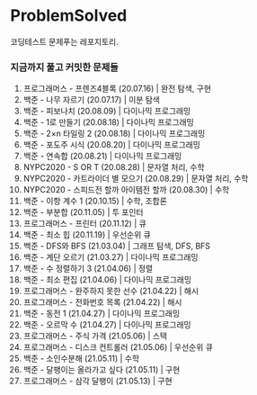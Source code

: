 # ProblemSolved
코딩테스트 문제푸는 레포지토리.  

### 지금까지 풀고 커밋한 문제들

1.	프로그래머스 - 프렌즈4블록 (20.07.16) | 완전 탐색, 구현
2.	백준 - 나무 자르기 (20.07.17) | 이분 탐색
3.	백준 - 피보나치 (20.08.09) | 다이나믹 프로그래밍
4.	백준 - 1로 만들기 (20.08.18) | 다이나믹 프로그래밍
5.	백준 - 2×n 타일링 2 (20.08.18) | 다이나믹 프로그래밍
6.	백준 - 포도주 시식 (20.08.20) | 다이나믹 프로그래밍
7.	백준 - 연속합 (20.08.21) | 다이나믹 프로그래밍
8.	NYPC2020 - S OR T (20.08.28) | 문자열 처리, 수학
9.	NYPC2020 - 카트라이더 별 모으기 (20.08.29) | 문자열 처리, 수학
10.	NYPC2020 - 스피드전 할까 아이템전 할까 (20.08.30) | 수학
11. 백준 - 이항 계수 1 (20.10.15) | 수학, 조합론
12. 백준 - 부분합 (20.11.05) | 투 포인터
13. 프로그래머스 - 프린터 (20.11.12) | 큐
14. 백준 - 최소 힙 (20.11.19) | 우선순위 큐
15. 백준 - DFS와 BFS (21.03.04) | 그래프 탐색, DFS, BFS
16. 백준 - 계단 오르기 (21.03.27) | 다이나믹 프로그래밍
17. 백준 - 수 정렬하기 3 (21.04.06) | 정렬
18. 백준 - 최소 편집 (21.04.06) | 다이나믹 프로그래밍
19.	프로그래머스 - 완주하지 못한 선수 (21.04.22) | 해시
20.	프로그래머스 - 전화번호 목록 (21.04.22) | 해시
21.	백준 - 동전 1 (21.04.27) | 다이나믹 프로그래밍
22.	백준 - 오르막 수 (21.04.27) | 다이나믹 프로그래밍
23.	프로그래머스 - 주식 가격 (21.05.06) | 스택
24.	프로그래머스 - 디스크 컨트롤러 (21.05.06) | 우선순위 큐
25.	백준 - 소인수분해 (21.05.11) | 수학
26.	백준 - 달팽이는 올라가고 싶다 (21.05.11) | 구현
27.	프로그래머스 - 삼각 달팽이 (21.05.13) | 구현

